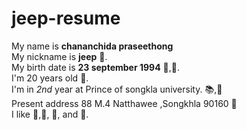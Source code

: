# jeep-resume
My name is **chananchida praseethong**  
My nickname is **jeep** :car:.  
My birth date is **23 september 1994** :cake:,:tada:.  
I'm 20 years old :girl:.  
I'm in *2nd* year at Prince of songkla university. :books:,:school:  
Present address 88 M.4 Natthawee ,Songkhla 90160 :house_with_garden:  
I like :strawberry:,:cake:, :tea:, and :dog:.

